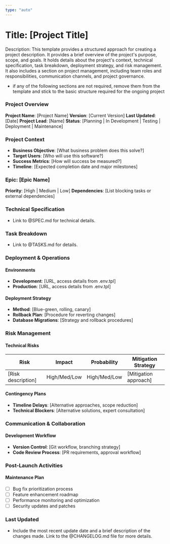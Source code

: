 ```yaml
---
type: "auto"
---
```


# Title: [Project Title]

Description: This template provides a structured approach for creating a project description. It provides a brief overview of the project's purpose, scope, and goals. It holds details about the project's context, technical specification, task breakdown, deployment strategy, and risk management. It also includes a section on project management, including team roles and responsibilities, communication channels, and project governance.

- if any of the following sections are not required, remove them from the template and stick to the basic structure required for the ongoing project

### Project Overview
**Project Name**: [Project Name]
**Version**: [Current Version]
**Last Updated**: [Date]
**Project Lead**: [Name]
**Status**: [Planning | In Development | Testing | Deployment | Maintenance]

### Project Context
- **Business Objective**: [What business problem does this solve?]
- **Target Users**: [Who will use this software?]
- **Success Metrics**: [How will success be measured?]
- **Timeline**: [Expected completion date and major milestones]

### Epic: [Epic Name]
**Priority**: [High | Medium | Low]
**Dependencies**: [List blocking tasks or external dependencies]

### Technical Specification
- Link to @SPEC.md for technical details.

### Task Breakdown
- Link to @TASKS.md for details.

### Deployment & Operations

#### Environments
- **Development**: [URL, access details from .env.tpl]
- **Production**: [URL, access details from .env.tpl]

#### Deployment Strategy
- **Method**: [Blue-green, rolling, canary]
- **Rollback Plan**: [Procedure for reverting changes]
- **Database Migrations**: [Strategy and rollback procedures]

### Risk Management

#### Technical Risks
| Risk | Impact | Probability | Mitigation Strategy |
|------|---------|-------------|-------------------|
| [Risk description] | High/Med/Low | High/Med/Low | [Mitigation approach] |

#### Contingency Plans
- **Timeline Delays**: [Alternative approaches, scope reduction]
- **Technical Blockers**: [Alternative solutions, expert consultation]

### Communication & Collaboration

#### Development Workflow
- **Version Control**: [Git workflow, branching strategy]
- **Code Review Process**: [PR requirements, approval workflow]

### Post-Launch Activities

#### Maintenance Plan
- [ ] Bug fix prioritization process
- [ ] Feature enhancement roadmap
- [ ] Performance monitoring and optimization
- [ ] Security updates and patches

### Last Updated
- Include the most recent update date and a brief description of the changes made. Link to the @CHANGELOG.md file for more details.
